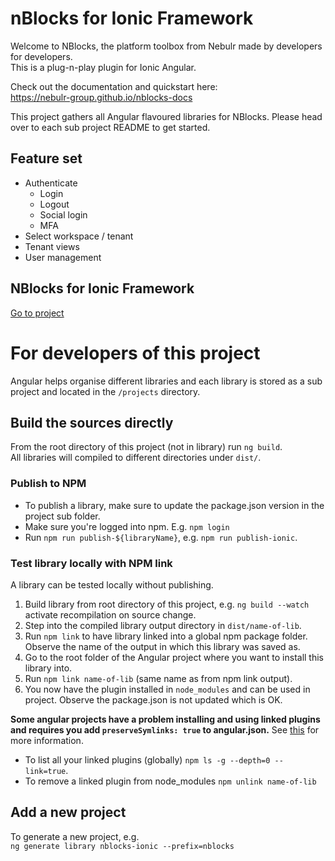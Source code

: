 # nBlocks for Ionic Framework

Welcome to NBlocks, the platform toolbox from Nebulr made by developers for developers.   
This is a plug-n-play plugin for Ionic Angular.

Check out the documentation and quickstart here:   
https://nebulr-group.github.io/nblocks-docs

This project gathers all Angular flavoured libraries for NBlocks. Please head over to each sub project README to get started.

## Feature set
* Authenticate
    * Login
    * Logout
    * Social login
    * MFA
* Select workspace / tenant
* Tenant views
* User management

## NBlocks for Ionic Framework
[Go to project](projects/nblocks-ionic)

# For developers of this project
Angular helps organise different libraries and each library is stored as a sub project and located in the `/projects` directory.

## Build the sources directly
From the root directory of this project (not in library) run `ng build`.   
All libraries will compiled to different directories under `dist/`.

### Publish to NPM
* To publish a library, make sure to update the package.json version in the project sub folder.
* Make sure you're logged into npm. E.g. `npm login`
* Run `npm run publish-${libraryName}`, e.g. `npm run publish-ionic`. 

### Test library locally with NPM link
A library can be tested locally without publishing.
1. Build library from root directory of this project, e.g. `ng build --watch` activate recompilation on source change.
2. Step into the compiled library output directory in `dist/name-of-lib`.
3. Run `npm link` to have library linked into a global npm package folder. Observe the name of the output in which this library was saved as.
4. Go to the root folder of the Angular project where you want to install this library into.
5. Run `npm link name-of-lib` (same name as from npm link output).
6. You now have the plugin installed in `node_modules` and can be used in project. Observe the package.json is not updated which is OK.

**Some angular projects have a problem installing and using linked plugins and requires you add `preserveSymlinks: true` to angular.json.** See [this](https://stackoverflow.com/questions/58260202/preserve-symlinks-in-angular-libraries) for more information.

- To list all your linked plugins (globally) `npm ls -g --depth=0 --link=true`.   
- To remove a linked plugin from node_modules `npm unlink name-of-lib`

## Add a new project
To generate a new project, e.g.   
`ng generate library nblocks-ionic --prefix=nblocks`

